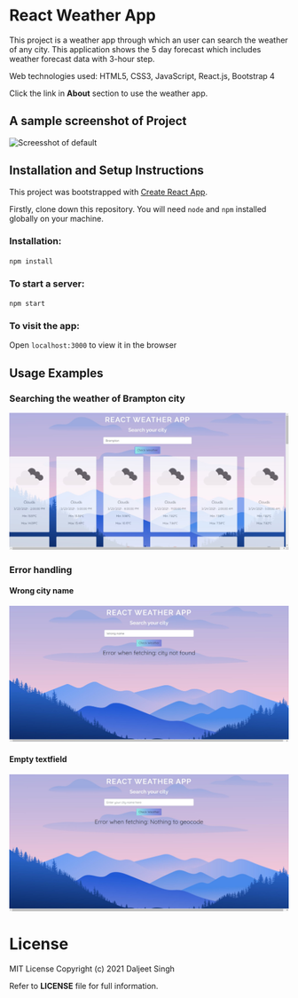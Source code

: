 # React Weather App

This project is a weather app through which an user can search the weather of any city. This application shows the 5 day forecast which includes weather forecast data with 3-hour step.

Web technologies used: HTML5, CSS3, JavaScript, React.js, Bootstrap 4

Click the link in **About** section to use the weather app.

## A sample screenshot of Project

![Screesshot of default](https://github.com/Dev-Daljeet/Screenshots/blob/master/ReactWeatherApp/default.gif?raw=true)


## Installation and Setup Instructions

This project was bootstrapped with [Create React App](https://github.com/facebook/create-react-app). 

Firstly, clone down this repository. You will need `node` and `npm` installed globally on your machine. 

### Installation:

`npm install`   

### To start a server:

`npm start`  

### To visit the app:

Open `localhost:3000` to view it in the browser  

## Usage Examples

### Searching the weather of Brampton city

![Screenshot of weather](https://github.com/Dev-Daljeet/Screenshots/blob/master/ReactWeatherApp/use1.jpg?raw=true)

### Error handling

#### Wrong city name

![Screenshot of wrong city name output](https://github.com/Dev-Daljeet/Screenshots/blob/master/ReactWeatherApp/use2.jpg?raw=true)

#### Empty textfield

![Screenshot of empty textfield output](https://github.com/Dev-Daljeet/Screenshots/blob/master/ReactWeatherApp/use3.jpg?raw=true)

# License
MIT License
Copyright (c) 2021 Daljeet Singh

Refer to **LICENSE** file for full information.

